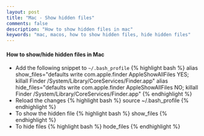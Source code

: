 ```yaml
---
layout: post
title: "Mac - Show hidden files"
comments: false
description: "How to show hidden files in mac"
keywords: "mac, macos, how to show hidden files, hide hidden files"
---
```


#### How to show/hide hidden files in Mac

* Add the following snippet to `~/.bash_profile`
{% highlight bash %}
alias show_files="defaults write com.apple.finder AppleShowAllFiles YES; killall Finder /System/Library/CoreServices/Finder.app"
alias hide_files="defaults write com.apple.finder AppleShowAllFiles NO; killall Finder /System/Library/CoreServices/Finder.app"
{% endhighlight %}
* Reload the changes
{% highlight bash %}
source ~/.bash_profile
{% endhighlight %}
* To show the hidden file
{% highlight bash %}
show_files
{% endhighlight %}
* To hide files
{% highlight bash %}
hode_files
{% endhighlight %}

